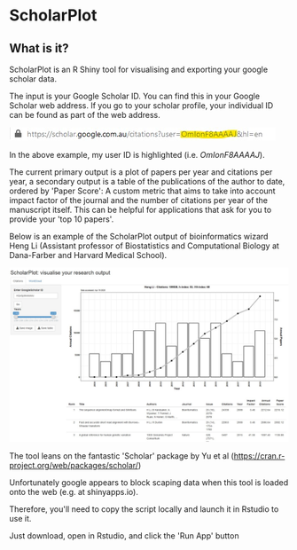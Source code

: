# ScholarPlot 

## What is it?
ScholarPlot is an R Shiny tool for visualising and exporting your google scholar data.

The input is your Google Scholar ID. You can find this in your Google Scholar web address.
If you go to your scholar profile, your individual ID can be found as part of the web address.

![Example URL](/images/ExampleURL.jpg)

In the above example, my user ID is highlighted (i.e. *OmIonF8AAAAJ*).

The current primary output is a plot of papers per year and citations per year, a secondary output is a table of the publications of the author to date, ordered by 'Paper Score': A custom metric that aims to take into account impact factor of the journal and the number of citations per year of the manuscript itself. This can be helpful for applications that ask for you to provide your 'top 10 papers'.

Below is an example of the ScholarPlot output of bioinformatics wizard Heng Li (Assistant professor of Biostatistics and Computational Biology at Dana-Farber and Harvard Medical School).

![Heng Li ScholarPlot Example](/images/ScholarPlotHengLi.jpg)

The tool leans on the fantastic 'Scholar' package by Yu et al (https://cran.r-project.org/web/packages/scholar/)

Unfortunately google appears to block scaping data when this tool is loaded onto the web (e.g. at shinyapps.io).

Therefore, you'll need to copy the script locally and launch it in Rstudio to use it.

Just download, open in Rstudio, and click the 'Run App' button

